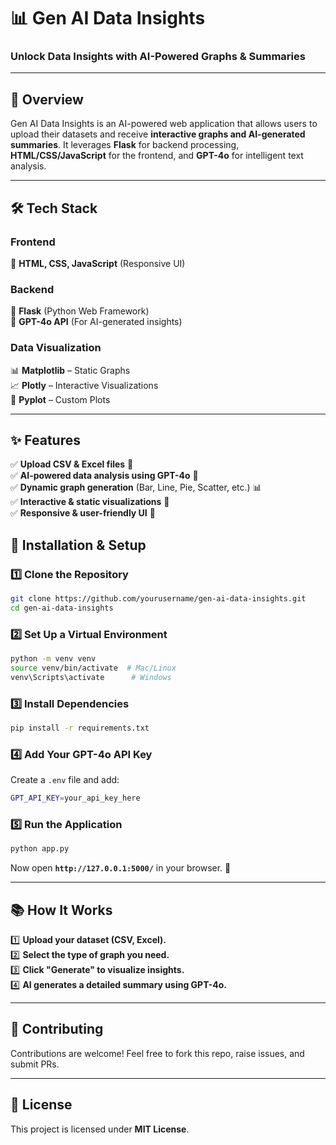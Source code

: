 
# 📊 Gen AI Data Insights

### Unlock Data Insights with AI-Powered Graphs & Summaries

---

## 🚀 Overview
Gen AI Data Insights is an AI-powered web application that allows users to upload their datasets and receive **interactive graphs and AI-generated summaries**. It leverages **Flask** for backend processing, **HTML/CSS/JavaScript** for the frontend, and **GPT-4o** for intelligent text analysis.

---

## 🛠️ Tech Stack

### **Frontend**  
🔹 **HTML, CSS, JavaScript** (Responsive UI)  

### **Backend**  
🔹 **Flask** (Python Web Framework)  
🔹 **GPT-4o API** (For AI-generated insights)  

### **Data Visualization**  
📊 **Matplotlib** – Static Graphs  
📈 **Plotly** – Interactive Visualizations  
📌 **Pyplot** – Custom Plots  

---

## ✨ Features
✅ **Upload CSV & Excel files** 📂  
✅ **AI-powered data analysis using GPT-4o** 🤖  
✅ **Dynamic graph generation** (Bar, Line, Pie, Scatter, etc.) 📊  
✅ **Interactive & static visualizations** 🎨  
✅ **Responsive & user-friendly UI** 🎯

## 🔧 Installation & Setup

### **1️⃣ Clone the Repository**
```sh
git clone https://github.com/yourusername/gen-ai-data-insights.git
cd gen-ai-data-insights
```

### **2️⃣ Set Up a Virtual Environment**
```sh
python -m venv venv
source venv/bin/activate  # Mac/Linux
venv\Scripts\activate      # Windows
```

### **3️⃣ Install Dependencies**
```sh
pip install -r requirements.txt
```

### **4️⃣ Add Your GPT-4o API Key**  
Create a `.env` file and add:
```sh
GPT_API_KEY=your_api_key_here
```

### **5️⃣ Run the Application**
```sh
python app.py
```
Now open **`http://127.0.0.1:5000/`** in your browser. 🎉

---

## 📚 How It Works
1️⃣ **Upload your dataset (CSV, Excel).**  
2️⃣ **Select the type of graph you need.**  
3️⃣ **Click "Generate" to visualize insights.**  
4️⃣ **AI generates a detailed summary using GPT-4o.**  

---

## 🌟 Contributing
Contributions are welcome! Feel free to fork this repo, raise issues, and submit PRs.

---

## 📜 License
This project is licensed under **MIT License**.

